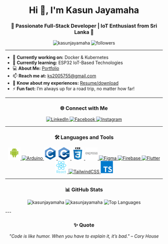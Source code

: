 
<h1 align="center">Hi 👋, I'm Kasun Jayamaha</h1>
<h3 align="center">🚀 Passionate Full-Stack Developer | IoT Enthusiast from Sri Lanka 🌴</h3>

<p align="center">
  <img src="https://komarev.com/ghpvc/?username=kasun-dev&label=Profile%20Views&color=0e75b6&style=flat" alt="kasunjayamaha" />
  <img src="https://img.shields.io/github/followers/kasun-dev?label=Followers&style=social" alt="followers" />
</p>

---

- 🔭 **Currently working on:** Docker & Kubernetes   
- 🌱 **Currently learning:** ESP32 IoT-Based Technologies  
- 💻 **About Me:** [Portfolio](https://kasun-dev.github.io/portfolio-web/)
- 📫 **Reach me at:** ks2005755@gmail.com  
- 📄 **Know about my experiences:** [Resume/download](https://kasun-dev.github.io/portfolio-web/cv.pdf)  
- ⚡ **Fun fact:** I’m always up for a road trip, no matter how far!  

---

<h3 align="center">🌐 Connect with Me</h3>
<p align="center">
  <a href="https://linkedin.com/in/kasun jayamaha" target="_blank">
    <img src="https://img.shields.io/badge/-LinkedIn-0077B5?logo=linkedin&logoColor=white&style=for-the-badge" alt="LinkedIn" />
  </a>
  <a href="https://fb.com/don kasun jayamaha" target="_blank">
    <img src="https://img.shields.io/badge/-Facebook-1877F2?logo=facebook&logoColor=white&style=for-the-badge" alt="Facebook" />
  </a>
  <a href="https://instagram.com/kx.002" target="_blank">
    <img src="https://img.shields.io/badge/-Instagram-E4405F?logo=instagram&logoColor=white&style=for-the-badge" alt="Instagram" />
  </a>
</p>

---

<h3 align="center">🛠️ Languages and Tools</h3>
<p align="center">
  <a href="https://developer.android.com" target="_blank">
    <img src="https://raw.githubusercontent.com/devicons/devicon/master/icons/android/android-original-wordmark.svg" alt="Android" width="40" height="40" />
  </a>
  <a href="https://www.arduino.cc/" target="_blank">
    <img src="https://cdn.worldvectorlogo.com/logos/arduino-1.svg" alt="Arduino" width="40" height="40" />
  </a>
  <a href="https://www.cprogramming.com/" target="_blank">
    <img src="https://raw.githubusercontent.com/devicons/devicon/master/icons/c/c-original.svg" alt="C" width="40" height="40" />
  </a>
  <a href="https://www.w3schools.com/cpp/" target="_blank">
    <img src="https://raw.githubusercontent.com/devicons/devicon/master/icons/cplusplus/cplusplus-original.svg" alt="C++" width="40" height="40" />
  </a>
  <a href="https://www.w3schools.com/css/" target="_blank">
    <img src="https://raw.githubusercontent.com/devicons/devicon/master/icons/css3/css3-original-wordmark.svg" alt="CSS3" width="40" height="40" />
  </a>
  <a href="https://expressjs.com" target="_blank">
    <img src="https://raw.githubusercontent.com/devicons/devicon/master/icons/express/express-original-wordmark.svg" alt="Express" width="40" height="40" />
  </a>
  <a href="https://www.figma.com/" target="_blank">
    <img src="https://www.vectorlogo.zone/logos/figma/figma-icon.svg" alt="Figma" width="40" height="40" />
  </a>
  <a href="https://firebase.google.com/" target="_blank">
    <img src="https://www.vectorlogo.zone/logos/firebase/firebase-icon.svg" alt="Firebase" width="40" height="40" />
  </a>
  <a href="https://flutter.dev" target="_blank">
    <img src="https://www.vectorlogo.zone/logos/flutterio/flutterio-icon.svg" alt="Flutter" width="40" height="40" />
  </a>
  <a href="https://reactjs.org/" target="_blank">
    <img src="https://raw.githubusercontent.com/devicons/devicon/master/icons/react/react-original-wordmark.svg" alt="React" width="40" height="40" />
  </a>
  <a href="https://tailwindcss.com/" target="_blank">
    <img src="https://www.vectorlogo.zone/logos/tailwindcss/tailwindcss-icon.svg" alt="TailwindCSS" width="40" height="40" />
  </a>
  <a href="https://www.typescriptlang.org/" target="_blank">
    <img src="https://raw.githubusercontent.com/devicons/devicon/master/icons/typescript/typescript-original.svg" alt="TypeScript" width="40" height="40" />
  </a>
</p>

---

<h3 align="center">📊 GitHub Stats</h3>
<p align="center">
  <img src="https://github-readme-stats.vercel.app/api?username=kasun-dev&show_icons=true&theme=radical" alt="kasunjayamaha" />
  <img src="https://github-readme-streak-stats.herokuapp.com/?user=kasun-dev&theme=radical" alt="kasunjayamaha" />
  <img src="https://github-readme-stats.vercel.app/api/top-langs/?username=kasun-dev&layout=compact&theme=radical" alt="Top Languages" />
</p>
---
<h3 align="center">✨ Quote</h3>
<p align="center">
  <em>"Code is like humor. When you have to explain it, it’s bad." – Cory House</em>
</p>
